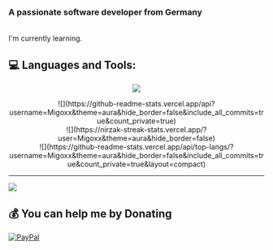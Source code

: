 <h3>A passionate software developer from Germany</h3> <br>
I'm currently learning.


## 💻 Languages and Tools:
<p align="center">
  <a href="https://skillicons.dev">
    <img src="https://skillicons.dev/icons?i=html,css,cs,js,arduino" / >
  </a>
</p>

<p align="center">
![](https://github-readme-stats.vercel.app/api?username=Migoxx&theme=aura&hide_border=false&include_all_commits=true&count_private=true)<br/>
![](https://nirzak-streak-stats.vercel.app/?user=Migoxx&theme=aura&hide_border=false)<br/>
![](https://github-readme-stats.vercel.app/api/top-langs/?username=Migoxx&theme=aura&hide_border=false&include_all_commits=true&count_private=true&layout=compact)
</p>

---
[![](https://visitcount.itsvg.in/api?id=Migoxx&icon=0&color=6)](https://visitcount.itsvg.in)

  ## 💰 You can help me by Donating
  [![PayPal](https://img.shields.io/badge/PayPal-00457C?style=for-the-badge&logo=paypal&logoColor=white)](https://paypal.me/https://www.paypal.com/paypalme/AlexSzysz) 

  

  






